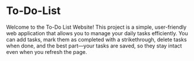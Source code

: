 # To-Do-List
Welcome to the To-Do List Website! This project is a simple, user-friendly web application that allows you to manage your daily tasks efficiently. You can add tasks, mark them as completed with a strikethrough, delete tasks when done, and the best part—your tasks are saved, so they stay intact even when you refresh the page.
